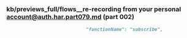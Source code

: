 ### kb/previews_full/flows__re-recording from your personal account@auth.har.part079.md (part 002)

```md
                             "functionName": "subscribe",
                    
```

```
